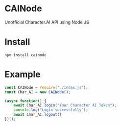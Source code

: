 # CAINode
Unofficial Character.AI API using Node JS
# Install
`npm install cainode`
# Example
```js
const CAINode = require("./index.js");
const Char_AI = new CAINode();

(async function() {
    await Char_AI.login("Your Character AI Token");
    console.log("Login successfully");
    await Char_AI.logout()
})();
```
